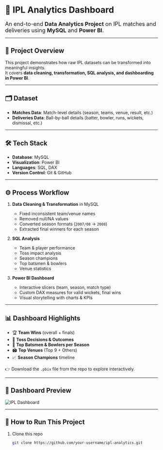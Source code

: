 # 🏏 IPL Analytics Dashboard  

<font size="4">An end-to-end **Data Analytics Project** on IPL matches and deliveries using **MySQL** and **Power BI**.</font>  

---

## 🚀 **Project Overview**  
This project demonstrates how raw IPL datasets can be transformed into meaningful insights.  
It covers **data cleaning, transformation, SQL analysis, and dashboarding in Power BI**.  

---

## 🗂️ **Dataset**  
- **Matches Data**: Match-level details (season, teams, venue, result, etc.)  
- **Deliveries Data**: Ball-by-ball details (batter, bowler, runs, wickets, dismissal, etc.)  

---

## 🛠️ **Tech Stack**  
- **Database**: MySQL  
- **Visualization**: Power BI  
- **Languages**: SQL, DAX  
- **Version Control**: Git & GitHub  

---

## ⚙️ **Process Workflow**  
1. **Data Cleaning & Transformation** in MySQL  
   - Fixed inconsistent team/venue names  
   - Removed null/NA values  
   - Converted season formats (`2007/08` → `2008`)  
   - Extracted final winners for each season  

2. **SQL Analysis**  
   - Team & player performance  
   - Toss impact analysis  
   - Season champions  
   - Top batsmen & bowlers  
   - Venue statistics  

3. **Power BI Dashboard**  
   - Interactive slicers (team, season, match type)  
   - Custom DAX measures for valid wickets, final wins  
   - Visual storytelling with charts & KPIs  

---

## 📊 **Dashboard Highlights**  
- 🏆 **Team Wins** (overall + finals)  
- 🎯 **Toss Decisions & Outcomes**  
- 🥇 **Top Batsmen & Bowlers per Season**  
- 🏟️ **Top Venues** (Top 9 + Others)  
- 📈 **Season Champions** timeline  

👉 Download the `.pbix` file from the repo to explore interactively.  

---

## 📸 **Dashboard Preview**  

![IPL Dashboard](dashboard.png)  

---

## 📌 **How to Run This Project**  

1. Clone this repo  
   ```bash
   git clone https://github.com/your-username/ipl-analytics.git
